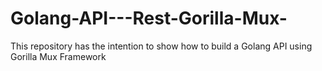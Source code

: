 # Golang-API---Rest-Gorilla-Mux-
This repository has the intention to show how to build a Golang API using Gorilla Mux Framework
